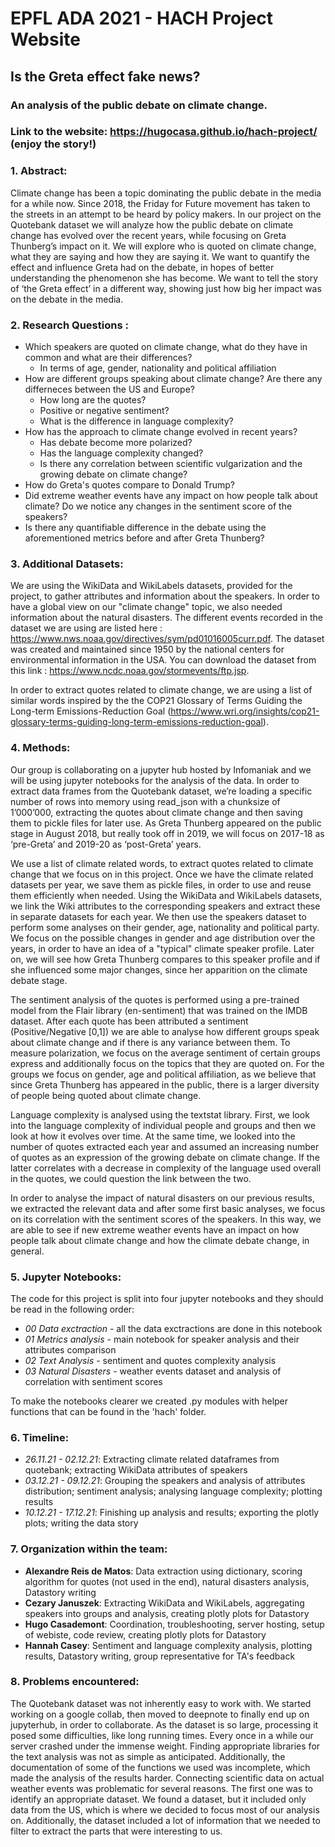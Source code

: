 # EPFL ADA 2021 - HACH Project Website

## Is the Greta effect fake news?
### An analysis of the public debate on climate change.
### Link to the website: https://hugocasa.github.io/hach-project/ (enjoy the story!)

### 1. Abstract:

Climate change has been a topic dominating the public debate in the media for a while now. Since 2018, the Friday for Future movement has taken to the streets in an attempt to be heard by policy makers. In our project on the Quotebank dataset we will analyze how the public debate on climate change has evolved over the recent years, while focusing on Greta Thunberg’s impact on it. We will explore who is quoted on climate change, what they are saying and how they are saying it. We want to quantify the effect and influence Greta had on the debate, in hopes of better understanding the phenomenon she has become. We want to tell the story of ‘the Greta effect’ in a different way, showing just how big her impact was on the debate in the media.

### 2. Research Questions :

- Which speakers are quoted on climate change, what do they have in common and what are their differences?
  - In terms of age, gender, nationality and political affiliation
- How are different groups speaking about climate change? Are there any differneces between the US and Europe?
  - How long are the quotes?
  - Positive or negative sentiment?
  - What is the difference in language complexity?
- How has the approach to climate change evolved in recent years?
  - Has debate become more polarized?
  - Has the language complexity changed?
  - Is there any correlation between scientific vulgarization and the growing debate on climate change?
- How do Greta's quotes compare to Donald Trump?
- Did extreme weather events have any impact on how people talk about climate? Do we notice any changes in the sentiment score of the speakers?
- Is there any quantifiable difference in the debate using the aforementioned metrics before and after Greta Thunberg?

### 3. Additional Datasets:

We are using the WikiData and WikiLabels datasets, provided for the project, to gather attributes and information about the speakers.
In order to have a global view on our "climate change" topic, we also needed information about the natural disasters. The different events recorded in the dataset we are using are listed here : https://www.nws.noaa.gov/directives/sym/pd01016005curr.pdf.
The dataset was created and maintained since 1950 by the national centers for environmental information in the USA. You can download the dataset from this link : https://www.ncdc.noaa.gov/stormevents/ftp.jsp.

In order to extract quotes related to climate change, we are using a list of similar words inspired by the the COP21 Glossary of Terms Guiding the Long-term Emissions-Reduction Goal (https://www.wri.org/insights/cop21-glossary-terms-guiding-long-term-emissions-reduction-goal).

### 4. Methods:

Our group is collaborating on a jupyter hub hosted by Infomaniak and we will be using jupyter notebooks for the analysis of the data.
In order to extract data frames from the Quotebank dataset, we’re loading a specific number of rows into memory using read_json with a chunksize of 1’000’000, extracting the quotes about climate change and then saving them to pickle files for later use.
As Greta Thunberg appeared on the public stage in August 2018, but really took off in 2019, we will focus on 2017-18 as ‘pre-Greta’ and 2019-20 as ‘post-Greta’ years.

We use a list of climate related words, to extract quotes related to climate change that we focus on in this project. Once we have the climate related datasets per year, we save them as pickle files, in order to use and reuse them efficiently when needed. Using the WikiData and WikiLabels datasets, we link the Wiki attributes to the corresponding speakers and extract these in separate datasets for each year. We then use the speakers dataset to perform some analyses on their gender, age, nationality and political party. We focus on the possible changes in gender and age distribution over the years, in order to have an idea of a "typical" climate speaker profile. Later on, we will see how Greta Thunberg compares to this speaker profile and if she influenced some major changes, since her apparition on the climate debate stage.

The sentiment analysis of the quotes is performed using a pre-trained model from the Flair library (en-sentiment) that was trained on the IMDB dataset. After each quote has been attributed a sentiment (Positive/Negative [0,1]) we are able to analyse how different groups speak about climate change and if there is any variance between them. To measure polarization, we focus on the average sentiment of certain groups express and additionally focus on the topics that they are quoted on.
For the groups we focus on gender, age and political affiliation, as we believe that since Greta Thunberg has appeared in the public, there is a larger diversity of people being quoted about climate change.

Language complexity is analysed using the textstat library. First, we look into the language complexity of individual people and groups and then we look at how it evolves over time. At the same time, we looked into the number of quotes extracted each year and assumed an increasing number of quotes as an expression of the growing debate on climate change. If the latter correlates with a decrease in complexity of the language used overall in the quotes, we could question the link between the two.

In order to analyse the impact of natural disasters on our previous results, we extracted the relevant data and after some first basic analyses, we focus on its correlation with the sentiment scores of the speakers. In this way, we are able to see if new extreme weather events have an impact on how people talk about climate change and how the climate debate change, in general.

### 5. Jupyter Notebooks:

The code for this project is split into four jupyter notebooks and they should be read in the following order:
- *00 Data exctraction* - all the data exctractions are done in this notebook
- *01 Metrics analysis* - main notebook for speaker analysis and their attributes comparison
- *02 Text Analysis* - sentiment and quotes complexity analysis
- *03 Natural Disasters* - weather events dataset and analysis of correlation with sentiment scores

To make the notebooks clearer we created .py modules with helper functions that can be found in the 'hach' folder.

### 6. Timeline:

- *26.11.21 - 02.12.21*: Extracting climate related dataframes from quotebank; extracting WikiData attributes of speakers
- *03.12.21 - 09.12.21*: Grouping the speakers and analysis of attributes distribution; sentiment analysis; analysing language complexity; plotting results
- *10.12.21 - 17.12.21*: Finishing up analysis and results; exporting the plotly plots; writing the data story

### 7. Organization within the team:

- **Alexandre Reis de Matos**: Data extraction using dictionary, scoring algorithm for quotes (not used in the end), natural disasters analysis, Datastory writing
- **Cezary Januszek**: Extracting WikiData and WikiLabels, aggregating speakers into groups and analysis, creating plotly plots for Datastory
- **Hugo Casademont**: Coordination, troubleshooting, server hosting, setup of webiste, code review, creating plotly plots for Datastory 
- **Hannah Casey**: Sentiment and language complexity analysis, plotting results, Datastory writing, group representative for TA's feedback

### 8. Problems encountered: 

The Quotebank dataset was not inherently easy to work with. We started working on a google collab, then moved to deepnote to finally end up on jupyterhub, in order to collaborate. As the dataset is so large, processing it posed some difficulties, like long running times. Every once in a while our server crashed under the immense weight.
Finding appropriate libraries for the text analysis was not as simple as anticipated. Additionally, the documentation of some of the functions we used was incomplete, which made the analysis of the results harder. 
Connecting scientific data on actual weather events was problematic for several reasons. The first one was to identify an appropriate dataset. We found a dataset, but it included only data from the US, which is where we decided to focus most of our analysis on. Additionally, the dataset included a lot of information that we needed to filter to extract the parts that were interesting to us. 

